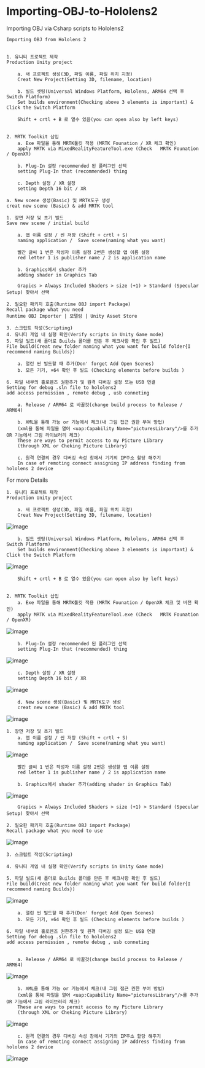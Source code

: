 # Importing-OBJ-to-Hololens2
Importing OBJ via Csharp scripts to Hololens2

	Importing OBJ from Hololens 2


	1. 유니티 프로젝트 제작
	Production Unity project
	
		a. 새 프로젝트 생성(3D, 파일 이름, 파일 위치 지정)
		Creat New Project(Setting 3D, filename, location)
		
		b. 빌드 셋팅(Universal Windows Platform, Hololens, ARM64 선택 후 Switch Platform)
		Set builds environment(Checking above 3 elememts is important) & Click the Switch Platform
		
		Shift + crtl + B 로 열수 있음(you can open also by left keys)

		
	2. MRTK Toolkit 삽입
		a. Exe 파일을 통해 MRTK툴킷 적용 (MRTK Founation / XR 체크 확인)		
		apply MRTK via MixedRealityFeatureTool.exe (Check   MRTK Founation / OpenXR)
		
		b. Plug-In 설정 recommended 된 플러그인 선택
		setting Plug-In that (recommended) thing
				
		c. Depth 설정 / XR 설정
		setting Depth 16 bit / XR 
		
	a. New scene 생성(Basic) 및 MRTK도구 생성
	creat new scene (Basic) & add MRTK tool
		
	1. 장면 저장 및 초기 빌드
	Save new scene / initial build
	
		a. 앱 이름 설정 / 씬 저장 (Shift + crtl + S)
		naming application /  Save scene(naming what you want)
		
		빨간 글씨 1 번은 작성자 이름 설정 2번은 생성할 앱 이름 설정
		red letter 1 is publisher name / 2 is application name
		
		b. Graphics에서 shader 추가
		adding shader in Graphics Tab
		
		Grapics > Always Included Shaders > size (+1) > Standard (Specular Setup) 찾아서 선택
		
	2. 필요한 패키지 호출(Runtime OBJ import Package)
	Recall package what you need 
	Runtime OBJ Importer | 모델링 | Unity Asset Store
	
	3. 스크립트 작성(Scripting)
	4. 유니티 게임 내 실행 확인(Verify scripts in Unity Game mode)
	5. 파일 빌드(새 폴더로 Builds 폴더를 만든 후 체크사항 확인 후 빌드)
	File build(Creat new folder naming what you want for build folder{I recommend naming Builds})
	
		a. 열린 씬 빌드할 때 추가(Don' forget Add Open Scenes)
		b. 모든 기기, ×64 확인 후 빌드 (Checking elements before builds )
		
	6. 파일 내부의 홀로렌즈 권한추가 및 원격 디버깅 설정 또는 USB 연결
	Setting for debug .sln file to hololens2 
	add access permission , remote debug , usb conneting
	
		a. Release / ARM64 로 바꿀것(change build process to Release / ARM64)
		
		b. XML을 통해 가능 or 기능에서 체크(내 그림 접근 권한 부여 방법)
		(xml을 통해 파일을 열어 <uap:Capability Name="picturesLibrary"/>를 추가 OR 기능에서 그림 라이브러리 체크)
		These are ways to permit access to my Picture Library
		(through XML or Cheking Picture Library)
		
		c. 원격 연결의 경우 디버깅 속성 창에서 기기의 IP주소 할당 해주기
		In case of remoting connect assigning IP address finding from hololens 2 device
		



For more Details

	1. 유니티 프로젝트 제작
	Production Unity project
	
		a. 새 프로젝트 생성(3D, 파일 이름, 파일 위치 지정)
		Creat New Project(Setting 3D, filename, location)

![image](https://user-images.githubusercontent.com/87642504/163777165-77733ba9-3e58-40d8-af50-e66f29bedf33.png)

		b. 빌드 셋팅(Universal Windows Platform, Hololens, ARM64 선택 후 Switch Platform)
		Set builds environment(Checking above 3 elememts is important) & Click the Switch Platform
![image](https://user-images.githubusercontent.com/87642504/163775923-0d8ca7ec-bbaa-4842-94e9-79f8f0dd03c7.png)

		Shift + crtl + B 로 열수 있음(you can open also by left keys)
		
		
	2. MRTK Toolkit 삽입
		a. Exe 파일을 통해 MRTK툴킷 적용 (MRTK Founation / OpenXR 체크 및 버전 확인)
		apply MRTK via MixedRealityFeatureTool.exe (Check   MRTK Founation / OpenXR)
![image](https://user-images.githubusercontent.com/87642504/163776016-b5766bb5-ecfa-4a5c-aed5-1d9966405f75.png)

		b. Plug-In 설정 recommended 된 플러그인 선택
		setting Plug-In that (recommended) thing
![image](https://user-images.githubusercontent.com/87642504/163776060-4f7e03b7-6b6a-449a-b41a-dd6c25734eb2.png)

	  	c. Depth 설정 / XR 설정
		setting Depth 16 bit / XR 
![image](https://user-images.githubusercontent.com/87642504/163776081-808ccfc1-e6a1-4479-8535-9e1e06d84fe7.png)

	  	d. New scene 생성(Basic) 및 MRTK도구 생성
		creat new scene (Basic) & add MRTK tool
![image](https://user-images.githubusercontent.com/87642504/163776135-a02e0861-5ee7-4024-b1e7-91874c0b8c20.png)

	1. 장면 저장 및 초기 빌드
		a. 앱 이름 설정 / 씬 저장 (Shift + crtl + S)
		naming application /  Save scene(naming what you want)
![image](https://user-images.githubusercontent.com/87642504/163776168-5d04bc40-34af-4eef-b9ad-c5fb5880723b.png)

		빨간 글씨 1 번은 작성자 이름 설정 2번은 생성할 앱 이름 설정
		red letter 1 is publisher name / 2 is application name
		
		b. Graphics에서 shader 추가(adding shader in Graphics Tab)
![image](https://user-images.githubusercontent.com/87642504/163776175-acf3157d-19bc-44b9-a578-f75261ae7d92.png)

		Grapics > Always Included Shaders > size (+1) > Standard (Specular Setup) 찾아서 선택
		
	2. 필요한 패키지 호출(Runtime OBJ import Package)
	Recall package what you need to use
![image](https://user-images.githubusercontent.com/87642504/163776222-5dbd8606-5c8f-47d9-aa7b-17f183296da0.png)

	3. 스크립트 작성(Scripting)
	
	4. 유니티 게임 내 실행 확인(Verify scripts in Unity Game mode)
	
	5. 파일 빌드(새 폴더로 Builds 폴더를 만든 후 체크사항 확인 후 빌드)
	File build(Creat new folder naming what you want for build folder{I recommend naming Builds})	
![image](https://user-images.githubusercontent.com/87642504/163776255-e3e25aad-8ef1-46b1-9b69-8bea8f53a47c.png)

		a. 열린 씬 빌드할 때 추가(Don' forget Add Open Scenes)
		b. 모든 기기, ×64 확인 후 빌드 (Checking elements before builds )
		
	6. 파일 내부의 홀로렌즈 권한추가 및 원격 디버깅 설정 또는 USB 연결
	Setting for debug .sln file to hololens2 
	add access permission , remote debug , usb conneting


		a. Release / ARM64 로 바꿀것(change build process to Release / ARM64)
![image](https://user-images.githubusercontent.com/87642504/163776274-fd59302e-6eb1-4c3a-9e66-63956790201a.png)

		b. XML을 통해 가능 or 기능에서 체크(내 그림 접근 권한 부여 방법)
		(xml을 통해 파일을 열어 <uap:Capability Name="picturesLibrary"/>를 추가 OR 기능에서 그림 라이브러리 체크)
		These are ways to permit access to my Picture Library
		(through XML or Cheking Picture Library)
![image](https://user-images.githubusercontent.com/87642504/163776287-5c9cad2e-96f3-4058-9a4a-c95121706fef.png)

		c. 원격 연결의 경우 디버깅 속성 창에서 기기의 IP주소 할당 해주기
		In case of remoting connect assigning IP address finding from hololens 2 device
![image](https://user-images.githubusercontent.com/87642504/163776301-e4e91330-91d6-4410-a6f2-fcdd133c35c6.png)


